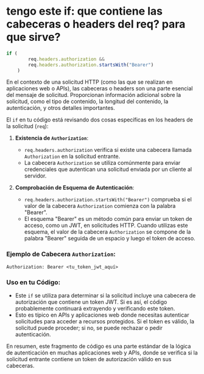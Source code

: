 # tengo este if: que contiene las cabeceras o headers del req? para que sirve?

```javascript
if (
        req.headers.authorization &&
        req.headers.authorization.startsWith("Bearer")
    )
```

En el contexto de una solicitud HTTP (como las que se realizan en aplicaciones web o APIs), las cabeceras o headers son una parte esencial del mensaje de solicitud. Proporcionan información adicional sobre la solicitud, como el tipo de contenido, la longitud del contenido, la autenticación, y otros detalles importantes.

El `if` en tu código está revisando dos cosas específicas en los headers de la solicitud (`req`):

1. **Existencia de `Authorization`**:

    - `req.headers.authorization` verifica si existe una cabecera llamada `Authorization` en la solicitud entrante.
    - La cabecera `Authorization` se utiliza comúnmente para enviar credenciales que autentican una solicitud enviada por un cliente al servidor.

2. **Comprobación de Esquema de Autenticación**:
    - `req.headers.authorization.startsWith("Bearer")` comprueba si el valor de la cabecera `Authorization` comienza con la palabra "Bearer".
    - El esquema "Bearer" es un método común para enviar un token de acceso, como un JWT, en solicitudes HTTP. Cuando utilizas este esquema, el valor de la cabecera `Authorization` se compone de la palabra "Bearer" seguida de un espacio y luego el token de acceso.

### Ejemplo de Cabecera `Authorization`:

```
Authorization: Bearer <tu_token_jwt_aquí>
```

### Uso en tu Código:

-   Este `if` se utiliza para determinar si la solicitud incluye una cabecera de autorización que contiene un token JWT. Si es así, el código probablemente continuará extrayendo y verificando este token.
-   Esto es típico en APIs y aplicaciones web donde necesitas autenticar solicitudes para acceder a recursos protegidos. Si el token es válido, la solicitud puede proceder; si no, se puede rechazar o pedir autenticación.

En resumen, este fragmento de código es una parte estándar de la lógica de autenticación en muchas aplicaciones web y APIs, donde se verifica si la solicitud entrante contiene un token de autorización válido en sus cabeceras.
